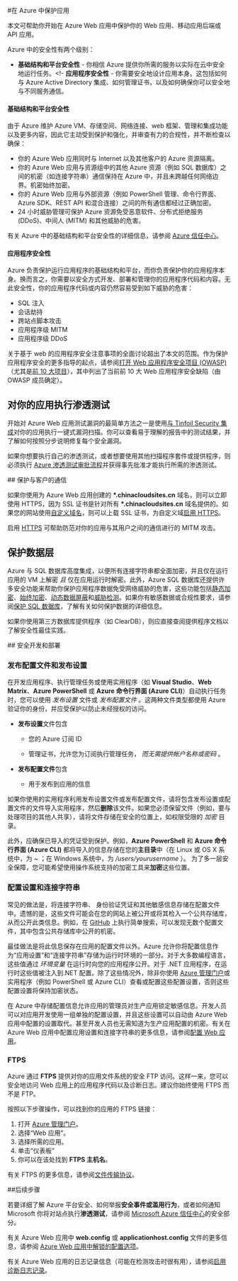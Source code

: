 <properties
	pageTitle="在 Azure Web 应用中保护应用"
	description="了解如何在 Azure Web 应用中保护 Web 应用、移动应用后端或 API 应用。"
	services="app-service"
	documentationCenter=""
	authors="cephalin"
	manager="wpickett"
	editor=""/>

<tags
	ms.service="app-service"
	ms.date="01/12/2016"
	wacn.date=""/>


#在 Azure 中保护应用

本文可帮助你开始在 Azure Web 应用中保护你的 Web 应用、移动应用后端或 API 应用。

Azure 中的安全性有两个级别：

- **基础结构和平台安全性** - 你相信 Azure 提供你所需的服务以实际在云中安全地运行任务。<!- **应用程序安全性** - 你需要安全地设计应用本身。这包括如何与 Azure Active Directory 集成、如何管理证书，以及如何确保你可以安全地与不同服务通信。

#### 基础结构和平台安全性
由于 Azure 维护 Azure VM、存储空间、网络连接、web 框架、管理和集成功能以及更多内容，因此它主动受到保护和强化，并审查有力的合规性，并不断检查以确保：

- 你的 Azure Web 应用同时与 Internet 以及其他客户的 Azure 资源隔离。
- 你的 Azure Web 应用与资源组中的其他 Azure 资源（例如 SQL 数据库）之间的机密（如连接字符串）通信保持在 Azure 中，并且未跨越任何网络边界。机密始终加密。
- 你的 Azure Web 应用与外部资源（例如 PowerShell 管理、命令行界面、Azure SDK、REST API 和混合连接）之间的所有通信都经过正确加密。
- 24 小时威胁管理可保护 Azure 资源免受恶意软件、分布式拒绝服务 (DDoS)、中间人 (MITM) 和其他威胁的危害。 

有关 Azure 中的基础结构和平台安全性的详细信息，请参阅 [Azure 信任中心](/support/trust-center/security/)。

#### 应用程序安全性

Azure 负责保护运行应用程序的基础结构和平台，而你负责保护你的应用程序本身。换而言之，你需要以安全方式开发、部署和管理你的应用程序代码和内容。无此安全性，你的应用程序代码或内容仍然容易受到如下威胁的危害：

- SQL 注入
- 会话劫持
- 跨站点脚本攻击
- 应用程序级 MITM
- 应用程序级 DDoS

关于基于 web 的应用程序安全注意事项的全面讨论超出了本文的范围。作为保护应用程序安全的更多指导的起点，请参阅[打开 Web 应用程序安全项目 (OWASP)](https://www.owasp.org/index.php/Main_Page)（尤其是[前 10 大项目](https://www.owasp.org/index.php/Category:OWASP_Top_Ten_Project)），其中列出了当前前 10 大 Web 应用程序安全缺陷（由 OWASP 成员确定）。

## 对你的应用执行渗透测试

开始对 Azure Web 应用测试漏洞的最简单方法之一是使用[与 Tinfoil Security 集成](/blog/web-vulnerability-scanning-for-azure-app-service-powered-by-tinfoil-security/)对你的应用执行一键式漏洞扫描。你可以查看易于理解的报告中的测试结果，并了解如何按照分步说明修复每个安全漏洞。

如果你想要执行自己的渗透测试，或者想要使用其他扫描程序套件或提供程序，则必须执行 [Azure 渗透测试审批流程](https://security-forms.azure.com/penetration-testing/terms)并获得事先批准才能执行所需的渗透测试。

##<a name="https"></a> 保护与客户的通信

如果你使用为 Azure Web 应用创建的 **\*.chinacloudsites.cn** 域名，则可以立即使用 HTTPS，因为 SSL 证书是针对所有 **\*.chinacloudsites.cn** 域名提供的。如果您的网站使用[自定义域名](/documentation/articles/web-sites-custom-domain-name)，则可以上载 SSL 证书，为自定义域[启用 HTTPS](/documentation/articles/web-sites-configure-ssl-certificate)。

启用 [HTTPS](https://en.wikipedia.org/wiki/HTTPS) 可帮助防范对你的应用与其用户之间的通信进行的 MITM 攻击。

## 保护数据层

Azure 与 SQL 数据库高度集成，以便所有连接字符串都全面加密，并且仅在运行应用的 VM 上解密 *且* 仅在应用运行时解密。此外，Azure SQL 数据库还提供许多安全功能来帮助你保护应用程序数据免受网络威胁的危害，这些功能包括[静态加密](https://msdn.microsoft.com/zh-cn/library/dn948096.aspx)、[始终加密](https://msdn.microsoft.com/zh-cn/library/mt163865.aspx)、[动态数据屏蔽](/documentation/articles/sql-database-dynamic-data-masking-get-started)和[威胁检测](/documentation/articles/sql-database-threat-detection-get-started)。如果你有敏感数据或合规性要求，请参阅[保护 SQL 数据库](/documentation/articles/sql-database-security)，了解有关如何保护数据的详细信息。

如果你使用第三方数据库提供程序（如 ClearDB），则应直接查阅提供程序文档以了解安全性最佳实践。

##<a name="develop"></a> 安全开发和部署

### 发布配置文件和发布设置

在开发应用程序、执行管理任务或使用实用程序（如 **Visual Studio**、**Web Matrix**、**Azure PowerShell** 或 **Azure 命令行界面 (Azure CLI)**）自动执行任务时，您可以使用 *发布设置* 文件或 *发布配置文件* 。这两种文件类型都使用 Azure 验证你的身份，并应受保护以防止未经授权的访问。

* **发布设置**文件包含

	* 您的 Azure 订阅 ID

	* 管理证书，允许您为订阅执行管理任务， *而无需提供帐户名称或密码* 。

* **发布配置文件**包含

	* 用于发布到应用的信息

如果你使用的实用程序利用发布设置文件或发布配置文件，请将包含发布设置或配置文件的文件导入实用程序，然后**删除**该文件。如果您必须保留文件（例如，要与处理项目的其他人共享），请将文件存储在安全的位置上，如权限受限的 *加密* 目录。

此外，应确保已导入的凭证受到保护。例如，**Azure PowerShell** 和 **Azure 命令行界面 (Azure CLI)** 都将导入的信息存储在您的**主目录**中（在 Linux 或 OS X 系统中，为 *~* ；在 Windows 系统中，为 */users/yourusername* ）。 为了多一层安全保障，您可能希望使用操作系统支持的加密工具来**加密**这些位置。

### 配置设置和连接字符串
常见的做法是，将连接字符串、 身份验证凭证和其他敏感信息存储在配置文件中。遗憾的是，这些文件可能会在您的网站上被公开或将其检入一个公共存储库，从而公开此类信息。例如，在 [GitHub](https://github.com) 上执行简单搜索，可以发现无数个配置文件，其中包含公共存储库中公开的机密。

最佳做法是将此信息保存在应用的配置文件以外。Azure 允许你将配置信息作为“应用设置”和“连接字符串”存储为运行时环境的一部分。对于大多数编程语言，这些值通过 *环境变量* 在运行时向您的应用程序公开。对于 .NET 应用程序，在运行时这些值被注入到.NET 配置。除了这些情况外，除非你使用 [Azure 管理门户](http://manage.windowsazure.cn)或实用程序（例如 PowerShell 或 Azure CLI）查看或配置这些配置设置，否则这些配置设置将保持加密状态。

在 Azure 中存储配置信息允许应用的管理员对生产应用锁定敏感信息。开发人员可以对应用开发使用一组单独的配置设置，并且这些设置可以自动由 Azure Web 应用中配置的设置取代。甚至开发人员也无需知道为生产应用配置的机密。有关在 Azure Web 应用中配置应用设置和连接字符串的更多信息，请参阅[配置 Web 应用](/documentation/articles/web-sites-configure)。

<!-- be to customize -->
### FTPS

Azure 通过 **FTPS** 提供对你的应用文件系统的安全 FTP 访问。这样一来，您可以安全地访问 Web 应用上的应用程序代码以及诊断日志。建议你始终使用 FTPS 而不是 FTP。

按照以下步骤操作，可以找到你的应用的 FTPS 链接：

1. 打开 [Azure 管理门户](http://manage.windowsazure.cn)。
2. 选择“Web 应用”。
4. 选择所需的应用。
5. 单击“仪表板”
6. 你可以在该处找到 **FTPS 主机名**。

有关 FTPS 的更多信息，请参阅[文件传输协议](http://en.wikipedia.org/wiki/File_Transfer_Protocol)。

##<a name="next"></a>后续步骤

若要详细了解 Azure 平台安全、如何举报**安全事件或滥用行为**，或者如何通知 Microsoft 你将对站点执行**渗透测试**，请参阅 [Microsoft Azure 信任中心](/support/trust-center/security/)的安全部分。

有关 Azure Web 应用中 **web.config** 或 **applicationhost.config** 文件的更多信息，请参阅 [Azure Web 应用中解锁的配置选项](/blog/2014/01/28/more-to-explore-configuration-options-unlocked-in-windows-azure-web-sites/)。

有关 Azure Web 应用的日志记录信息（可能在检测攻击时很有用），请参阅[启用诊断日志记录](/documentation/articles/web-sites-enable-diagnostic-log)。

<!---HONumber=Mooncake_0215_2016-->
